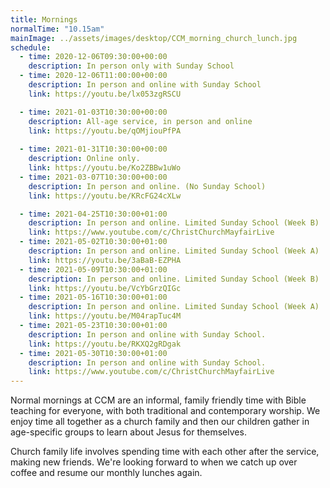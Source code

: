 ```yaml
---
title: Mornings
normalTime: "10.15am"
mainImage: ../assets/images/desktop/CCM_morning_church_lunch.jpg
schedule:
  - time: 2020-12-06T09:30:00+00:00
    description: In person only with Sunday School
  - time: 2020-12-06T11:00:00+00:00
    description: In person and online with Sunday School
    link: https://youtu.be/lx053zgRSCU

  - time: 2021-01-03T10:30:00+00:00
    description: All-age service, in person and online
    link: https://youtu.be/qOMjiouPfPA
    
  - time: 2021-01-31T10:30:00+00:00
    description: Online only.
    link: https://youtu.be/Ko2ZBBw1uWo
  - time: 2021-03-07T10:30:00+00:00
    description: In person and online. (No Sunday School)
    link: https://youtu.be/KRcFG24cXLw 

  - time: 2021-04-25T10:30:00+01:00
    description: In person and online. Limited Sunday School (Week B)
    link: https://www.youtube.com/c/ChristChurchMayfairLive
  - time: 2021-05-02T10:30:00+01:00
    description: In person and online. Limited Sunday School (Week A)
    link: https://youtu.be/3aBaB-EZPHA
  - time: 2021-05-09T10:30:00+01:00
    description: In person and online. Limited Sunday School (Week B)
    link: https://youtu.be/VcYbGrzQIGc
  - time: 2021-05-16T10:30:00+01:00
    description: In person and online. Limited Sunday School (Week A)
    link: https://youtu.be/M04rapTuc4M  
  - time: 2021-05-23T10:30:00+01:00
    description: In person and online with Sunday School.
    link: https://youtu.be/RKXQ2gRDgak   
  - time: 2021-05-30T10:30:00+01:00
    description: In person and online with Sunday School.
    link: https://www.youtube.com/c/ChristChurchMayfairLive   
---
```

Normal mornings at CCM are an informal, family friendly time with Bible teaching for everyone, with both traditional and contemporary worship. We enjoy time all together as a church family and then our children gather in age-specific groups to learn about Jesus for themselves.

Church family life involves spending time with each other after the service, making new friends. We're looking forward to when we catch up over coffee and resume our monthly lunches again.
